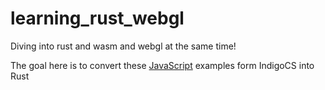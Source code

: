 # learning_rust_webgl
Diving into rust and wasm and webgl at the same time! 

The goal here is to convert these [JavaScript](https://github.com/sessamekesh/IndigoCS-webgl-tutorials) examples form IndigoCS into Rust 
